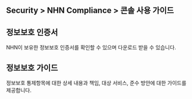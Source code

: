 ## Security > NHN Compliance > 콘솔 사용 가이드

## 정보보호 인증서

NHN이 보유한 정보보호 인증서를 확인할 수 있으며 다운로드 받을 수 있습니다.


## 정보보호 가이드

정보보호 통제항목에 대한 상세 내용과 책임, 대상 서비스, 준수 방안에 대한 가이드를 제공합니다.
